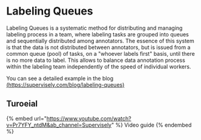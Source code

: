 # Labeling Queues

Labeling Queues is a systematic method for distributing and managing labeling process in a team, where labeling tasks are grouped into queues and sequentially distributed among annotators. The essence of this system is that the data is not distributed between annotators, but is issued from a common queue (pool) of tasks, on a "whoever labels first" basis, until there is no more data to label. This allows to balance data annotation process within the labeling team independently of the speed of individual workers.

You can see a detailed example in the blog
[(https://supervisely.com/blog/labeling-queues)](https://supervisely.com/blog/labeling-queues/)
## Turoeial

{% embed url="https://www.youtube.com/watch?v=Pr7YFY_ntdM&ab_channel=Supervisely" %} Video guide {% endembed %}
